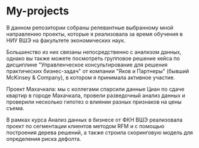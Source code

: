 # My-projects
В данном репозитории собраны релевантные выбранному мной направлению проекты, которые я реализовала за время обучения в НИУ ВШЭ на факультете экономических наук.

Большинство из них связаны непосредственно с анализом данных, однако вы также можете посмотреть групповое решение кейса по дисциплине "Управленческое консультирование для решения практических бизнес-задач" от компании "Яков и Партнеры" (бывший McKinsey & Company), в котором я принимала активное участие.


Проект Махачкала: мы с коллегами спарсили данные Циан по сдаче квартир в городе Махачкала, провели разведочный анализ данных и проверили несколько гипотез о влиянии разных признаков на цены съема.

В рамках курса Анализ данных в бизнесе от ФКН ВШЭ реализовала проект по сегментации клиентов методом RFM и с помощью построения дерева решений, а также строила скоринговую модель для определения риска дефолта.

